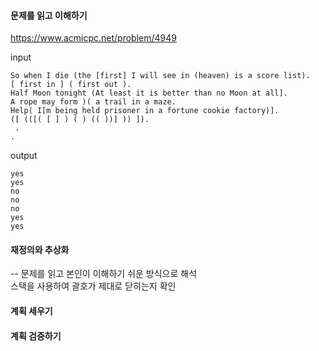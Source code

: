 #### 문제를 읽고 이해하기
https://www.acmicpc.net/problem/4949

input</br>
```
So when I die (the [first] I will see in (heaven) is a score list).
[ first in ] ( first out ).
Half Moon tonight (At least it is better than no Moon at all].
A rope may form )( a trail in a maze.
Help( I[m being held prisoner in a fortune cookie factory)].
([ (([( [ ] ) ( ) (( ))] )) ]).
 .
.
```


output</br>
```
yes
yes
no
no
no
yes
yes
```



#### 재정의와 추상화<br>
-- 문제를 읽고 본인이 이해하기 쉬운 방식으로 해석<br>
스택을 사용하여 괄호가 제대로 닫히는지 확인



#### 계획 세우기<br>



#### 계획 검증하기
